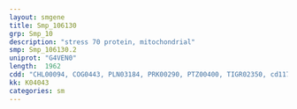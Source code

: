 ```yaml
---
layout: smgene
title: Smp_106130
grp: Smp_10
description: "stress 70 protein, mitochondrial"
smp: Smp_106130.2
uniprot: "G4VEN0"
length:  1962
cdd: "CHL00094, COG0443, PLN03184, PRK00290, PTZ00400, TIGR02350, cd11733, cl00668, cl17037, pfam00012, pfam01968"
kk: K04043
categories: sm
---
```

